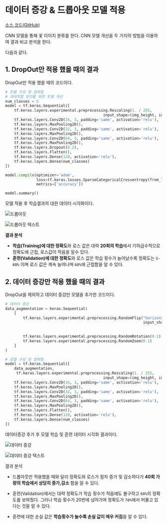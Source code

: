 # 데이터 증강 & 드롭아웃 모델 적용

<a href="https://github.com/DevJaepaL/TIL/blob/main/TensorFlow/DropOut_DataSequential/FlowerCategory.py">소스 코드(GitHub)</a>

CNN 모델을 통해 꽃 이미지 분류를 한다.
CNN 모델 개선을 두 가지의 방법을 이용하여 결과 비교 분석을 한다. 

다음과 같다.

## 1. DropOut만 적용 했을 때의 결과

DropOut만 적용 했을 때의 코드이다.

```python
# 모델 구성 및 컴파일
# 과대적합 방지를 위한 모델 개선
num_classes = 5
model = tf.keras.Sequential([
    tf.keras.layers.experimental.preprocessing.Rescaling(1. / 255,
                                            input_shape=(img_height, img_width, 3)),
    tf.keras.layers.Conv2D(16, 3, padding='same', activation='relu'),
    tf.keras.layers.MaxPooling2D(),
    tf.keras.layers.Conv2D(32, 3, padding='same', activation='relu'),
    tf.keras.layers.MaxPooling2D(),
    tf.keras.layers.Conv2D(64, 3, padding='same', activation='relu'),
    tf.keras.layers.MaxPooling2D(),
    tf.keras.layers.Dropout(0.2),
    tf.keras.layers.Flatten(),
    tf.keras.layers.Dense(128, activation='relu'),
    tf.keras.layers.Dense(num_classes)
])

model.compile(optimizer='adam',
              loss=tf.keras.losses.SparseCategoricalCrossentropy(from_logits=True),
              metrics=['accuracy'])

model.summary()
```

모델 적용 후 학습결과의 대한 데이터 시각화이다.

![드롭아웃](./과제%20이미지/드롭아웃%20적용%20데이터%20시각화.png)

![드롭아웃 텍스트](./과제%20이미지/드롭아웃%20적용%20모델%20텍스트.PNG)

**결과 분석**

+ **학습(Training)에 대한 정확도**와 로스 값은 대략 **20회의 학습**에서 기하급수적으로 정확도에 근접, 로스값이 적음을 알수 있다.
+ **훈련(Validation)에 대한 정확도**와 로스 값은 학습 횟수가 늘어날수록 정확도는 `5-60%` 이며
로스 값은 계속 늘어나며 `60%`에 근접함을 알 수 있다.

## 2. 데이터 증강만 적용 했을 때의 결과

DropOut을 제외하고 데이터 증강만 모델을 추가한 코드이다.

```python
# 데이터 증강
data_augmentation = keras.Sequential(
    [
        tf.keras.layers.experimental.preprocessing.RandomFlip("horizontal",
                                                              input_shape=(img_height,
                                                                           img_width,
                                                                           3)),
        tf.keras.layers.experimental.preprocessing.RandomRotation(0.1),
        tf.keras.layers.experimental.preprocessing.RandomZoom(0.1)
    ]
)

# 모델 구성 및 컴파일
model = tf.keras.Sequential([
    data_augmentation,
     tf.keras.layers.experimental.preprocessing.Rescaling(1. / 255,
                                            input_shape=(img_height, img_width, 3)),
    tf.keras.layers.Conv2D(16, 3, padding='same', activation='relu'),
    tf.keras.layers.MaxPooling2D(),
    tf.keras.layers.Conv2D(32, 3, padding='same', activation='relu'),
    tf.keras.layers.MaxPooling2D(),
    tf.keras.layers.Conv2D(64, 3, padding='same', activation='relu'),
    tf.keras.layers.MaxPooling2D(),
    tf.keras.layers.Flatten(),
    tf.keras.layers.Dense(128, activation='relu'),
    tf.keras.layers.Dense(num_classes)
])
```

데이터증강 추가 후 모델 학습 및 훈련 데이터 시각화 결과이다.

![데이터 증강](과제%20이미지/드롭아웃해제+데이터증강%20시각화.png)

![데이터 증강 텍스트](과제%20이미지/드롭아웃%20해제%20+%20데이터증강만%20적용한%20모델.PNG)

결과 분석

+ 드롭아웃만 적용했을 때와 달리 정확도와 로스가 점차 증가 및 감소하다가 
**40회 가량의 학습에서 상당히 증가,감소** 함을 알 수 있다.

+ 훈련(Validation)에서는 대략 정확도가 학습 횟수가 적음에도 불구하고 `60%`의 정확도를 보여줬다.
그러나 학습 횟수가 20번에 넘어가며 정확도가 `70%`에서 머물고 있다는 것을 알 수 있다.

+ 훈련에 대한 손실 값은 **학습횟수가 늘수록 손실 값이 매우 커짐**을 알 수 있다.